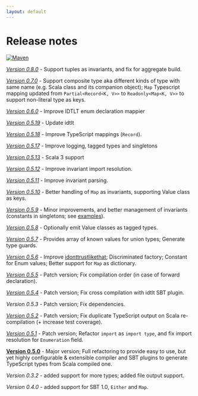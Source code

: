 ```yaml
---
layout: default
---
```


# Release notes

[![Maven](https://img.shields.io/maven-central/v/io.github.scala-ts/scala-ts-core_{{site.scala_major_version}}.svg)](http://search.maven.org/#search%7Cga%7C1%7Ca%3A%22scala-ts-core_{{site.scala_major_version}}%22)

[*Version 0.8.0*](https://github.com/scala-ts/scala-ts/compare/0.7.1..0.8.0) - Support tuples as invariants, and fix for aggregate build.

[*Version 0.7.0*](https://github.com/scala-ts/scala-ts/compare/0.6.0..0.7.0) - Support composite type aka different kinds of type with same name (e.g. Scala class and its companion object); `Map` Typescript mapping updated from `Partial<Record<K, V>>` to `Readonly<Map<K, V>>` to support non-literal type as keys.

[*Version 0.6.0*](https://github.com/scala-ts/scala-ts/compare/0.5.19..0.6.0) - Improve IDTLT enum declaration mappier

[*Version 0.5.19*](https://github.com/scala-ts/scala-ts/compare/0.5.18..0.5.19) - Update idtlt

[*Version 0.5.18*](https://github.com/scala-ts/scala-ts/compare/0.5.17..0.5.18) - Improve TypeScript mappings (`Record`).

[*Version 0.5.17*](https://github.com/scala-ts/scala-ts/compare/0.5.13..0.5.17) - Improve logging, tagged types and singletons

[*Version 0.5.13*](https://github.com/scala-ts/scala-ts/compare/0.5.12..0.5.13) - Scala 3 support

[*Version 0.5.12*](https://github.com/scala-ts/scala-ts/compare/0.5.11..0.5.12) - Improve invariant import resolution.

[*Version 0.5.11*](https://github.com/scala-ts/scala-ts/compare/0.5.10..0.5.11) - Improve invariant parsing.

[*Version 0.5.10*](https://github.com/scala-ts/scala-ts/compare/0.5.9..0.5.10) - Better handling of `Map` as invariants, supporting Value class as keys.

[*Version 0.5.9*](https://github.com/scala-ts/scala-ts/compare/0.5.8...0.5.9) - Minor improvements, and better management of invariants (constants in singletons; see [examples](./examples.html#example-9)).

[*Version 0.5.8*](https://github.com/scala-ts/scala-ts/compare/0.5.7...0.5.8) - Optionally emit Value classes as tagged types.

[*Version 0.5.7*](https://github.com/scala-ts/scala-ts/compare/0.5.6...0.5.7) - Provides array of known values for union types; Generate type guards.

[*Version 0.5.6*](https://github.com/scala-ts/scala-ts/compare/0.5.5...0.5.6) - Improve [idonttrustlikethat](https://scala-ts.github.io/scala-ts/#idonttrustlikethat); Discriminated factory; Constant for Enum values; Better support for `Map` as dictionary.

[*Version 0.5.5*](https://github.com/scala-ts/scala-ts/compare/0.5.4...0.5.5) - Patch version; Fix compilation order (in case of forward declaration).

[*Version 0.5.4*](https://github.com/scala-ts/scala-ts/compare/0.5.3...0.5.4) - Patch version; Fix cross compilation with idtlt SBT plugin.

*Version 0.5.3* - Patch version; Fix dependencies.

[*Version 0.5.2*](https://github.com/scala-ts/scala-ts/compare/0.5.1...0.5.2) - Patch version; Fix duplicate TypeScript output on Scala re-compilation (+ increase test coverage).

[*Version 0.5.1*](https://github.com/scala-ts/scala-ts/compare/0.5.0...0.5.1) - Patch version; Refactor `import` as `import type`, and fix import resolution for `Enumeration` field.

[**Version 0.5.0**](https://www.linkedin.com/posts/cchantep_sbt-typescript-scala-activity-6760550250210979840-g0xr) - Major version; Full refactoring to provide easy to use, but yet highly configurable & extensible compiler and SBT plugins to generate TypeScript types from Scala compiled one.

*Version 0.3.2* - added support for more types; added file output support.

*Version 0.4.0* - added support for SBT 1.0, `Either` and `Map`.
